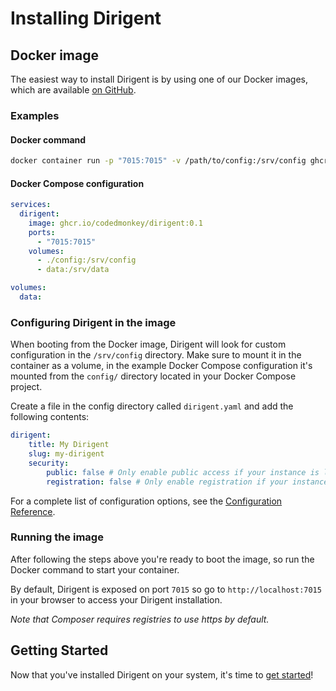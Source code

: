 # Installing Dirigent

## Docker image

The easiest way to install Dirigent is by using one of our Docker images, which are available [on GitHub][github-docker-images].

### Examples

#### Docker command

```bash
docker container run -p "7015:7015" -v /path/to/config:/srv/config ghcr.io/codedmonkey/dirigent:0.1
```

#### Docker Compose configuration

```yaml
services:
  dirigent:
    image: ghcr.io/codedmonkey/dirigent:0.1
    ports:
      - "7015:7015"
    volumes:
      - ./config:/srv/config
      - data:/srv/data

volumes:
  data:
```

### Configuring Dirigent in the image

When booting from the Docker image, Dirigent will look for custom configuration in the `/srv/config` directory. Make
sure to mount it in the container as a volume, in the example Docker Compose configuration it's mounted from the
`config/` directory located in your Docker Compose project.

Create a file in the config directory called `dirigent.yaml` and add the following contents:

```yaml
dirigent:
    title: My Dirigent
    slug: my-dirigent
    security:
        public: false # Only enable public access if your instance is located behind a firewall
        registration: false # Only enable registration if your instance is located behind a firewall
```

For a complete list of configuration options, see the [Configuration Reference][docs-configuration-reference].

### Running the image

After following the steps above you're ready to boot the image, so run the Docker command to start your
container.

By default, Dirigent is exposed on port `7015` so go to `http://localhost:7015` in your browser to access your
Dirigent installation.

_Note that Composer requires registries to use https by default._

## Getting Started

Now that you've installed Dirigent on your system, it's time to [get started][docs-getting-started]!

[docs-configuration-reference]: configuration-reference.md
[docs-getting-started]: getting-started.md
[github-docker-images]: https://github.com/codedmonkey/dirigent/pkgs/container/dirigent
